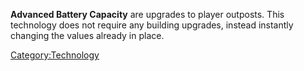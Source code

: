 **Advanced Battery Capacity** are [](Electrics_Tech.md) upgrades to player outposts. This
technology does not require any building upgrades, instead instantly
changing the values already in place.

[Category:Technology](Category:Technology "wikilink")